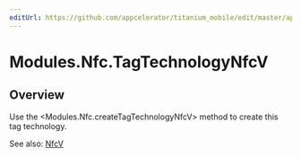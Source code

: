 ```yaml
---
editUrl: https://github.com/appcelerator/titanium_mobile/edit/master/apidoc/TagTechnology.yml
---
```

# Modules.Nfc.TagTechnologyNfcV

<TypeHeader/>

## Overview

Use the <Modules.Nfc.createTagTechnologyNfcV> method to create this tag technology.

See also:
[NfcV](http://developer.android.com/reference/android/nfc/tech/NfcV.html)

<ApiDocs/>
